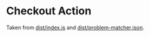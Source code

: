 # Checkout Action

Taken from [dist/index.js](https://github.com/actions/checkout/blob/01aecccf739ca6ff86c0539fbc67a7a5007bbc81/dist/index.js) and [dist/problem-matcher.json](https://github.com/actions/checkout/blob/01aecccf739ca6ff86c0539fbc67a7a5007bbc81/dist/problem-matcher.json).
